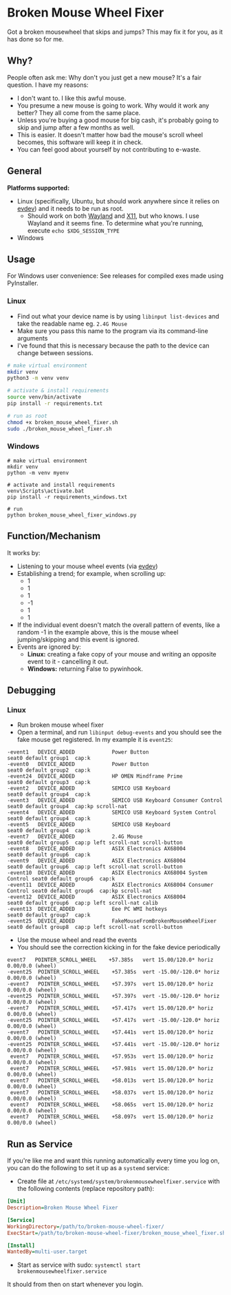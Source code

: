 # Broken Mouse Wheel Fixer

Got a broken mousewheel that skips and jumps? This may fix it for you, as it has done so for me.

## Why?

People often ask me: Why don't you just get a new mouse? It's a fair question. I have my reasons:

- I don't want to. I like this awful mouse.
- You presume a new mouse is going to work. Why would it work any better? They all come from the same place.
- Unless you're buying a good mouse for big cash, it's probably going to skip and jump after a few months as well.
- This is easier. It doesn't matter how bad the mouse's scroll wheel becomes, this software will keep it in check.
- You can feel good about yourself by not contributing to e-waste.

## General

**Platforms supported:**
- Linux (specifically, Ubuntu, but should work anywhere since it relies on [evdev](https://en.wikipedia.org/wiki/Evdev)) and it needs to be run as root.
  - Should work on both [Wayland](https://en.wikipedia.org/wiki/Wayland_(protocol)) and [X11](https://en.wikipedia.org/wiki/X_Window_System), but who knows. I use Wayland and it seems fine. To determine what you're running, execute `echo $XDG_SESSION_TYPE`
- Windows

## Usage

For Windows user convenience: See releases for compiled exes made using PyInstaller.

### Linux

- Find out what your device name is by using `libinput list-devices` and take the readable name eg. `2.4G Mouse`
- Make sure you pass this name to the program via its command-line arguments
- I've found that this is necessary because the path to the device can change between sessions.

```sh
# make virtual environment
mkdir venv
python3 -m venv venv

# activate & install requirements
source venv/bin/activate
pip install -r requirements.txt

# run as root
chmod +x broken_mouse_wheel_fixer.sh
sudo ./broken_mouse_wheel_fixer.sh
```

### Windows

```
# make virtual environment
mkdir venv
python -m venv myenv

# activate and install requirements
venv\Scripts\activate.bat
pip install -r requirements_windows.txt

# run
python broken_mouse_wheel_fixer_windows.py
```

## Function/Mechanism

It works by:

- Listening to your mouse wheel events (via [evdev](https://en.wikipedia.org/wiki/Evdev))
- Establishing a trend; for example, when scrolling up:
  - 1
  - 1
  - 1
  - -1
  - 1
  - 1
- If the individual event doesn't match the overall pattern of events, like a random -1 in the example above, this is the mouse wheel jumping/skipping and this event is ignored.
- Events are ignored by:
  - **Linux:** creating a fake copy of your mouse and writing an opposite event to it - cancelling it out.
  - **Windows:** returning False to pywinhook.

## Debugging

### Linux

- Run broken mouse wheel fixer
- Open a terminal, and run `libinput debug-events` and you should see the fake mouse get registered. In my example it is `event25`: 

```shell
-event1   DEVICE_ADDED            Power Button                      seat0 default group1  cap:k
-event0   DEVICE_ADDED            Power Button                      seat0 default group2  cap:k
-event24  DEVICE_ADDED            HP OMEN Mindframe Prime           seat0 default group3  cap:k
-event2   DEVICE_ADDED            SEMICO USB Keyboard               seat0 default group4  cap:k
-event3   DEVICE_ADDED            SEMICO USB Keyboard Consumer Control seat0 default group4  cap:kp scroll-nat
-event4   DEVICE_ADDED            SEMICO USB Keyboard System Control seat0 default group4  cap:k
-event5   DEVICE_ADDED            SEMICO USB Keyboard               seat0 default group4  cap:k
-event7   DEVICE_ADDED            2.4G Mouse                        seat0 default group5  cap:p left scroll-nat scroll-button
-event8   DEVICE_ADDED            ASIX Electronics AX68004          seat0 default group6  cap:k
-event9   DEVICE_ADDED            ASIX Electronics AX68004          seat0 default group6  cap:p left scroll-nat scroll-button
-event10  DEVICE_ADDED            ASIX Electronics AX68004 System Control seat0 default group6  cap:k
-event11  DEVICE_ADDED            ASIX Electronics AX68004 Consumer Control seat0 default group6  cap:kp scroll-nat
-event12  DEVICE_ADDED            ASIX Electronics AX68004          seat0 default group6  cap:p left scroll-nat calib
-event13  DEVICE_ADDED            Eee PC WMI hotkeys                seat0 default group7  cap:k
-event25  DEVICE_ADDED            FakeMouseFromBrokenMouseWheelFixer seat0 default group8  cap:p left scroll-nat scroll-button
```

- Use the mouse wheel and read the events
- You should see the correction kicking in for the fake device periodically

```shell
event7   POINTER_SCROLL_WHEEL    +57.385s	vert 15.00/120.0* horiz 0.00/0.0 (wheel)
-event25  POINTER_SCROLL_WHEEL    +57.385s	vert -15.00/-120.0* horiz 0.00/0.0 (wheel)
-event7   POINTER_SCROLL_WHEEL    +57.397s	vert 15.00/120.0* horiz 0.00/0.0 (wheel)
-event25  POINTER_SCROLL_WHEEL    +57.397s	vert -15.00/-120.0* horiz 0.00/0.0 (wheel)
-event7   POINTER_SCROLL_WHEEL    +57.417s	vert 15.00/120.0* horiz 0.00/0.0 (wheel)
-event25  POINTER_SCROLL_WHEEL    +57.417s	vert -15.00/-120.0* horiz 0.00/0.0 (wheel)
-event7   POINTER_SCROLL_WHEEL    +57.441s	vert 15.00/120.0* horiz 0.00/0.0 (wheel)
-event25  POINTER_SCROLL_WHEEL    +57.441s	vert -15.00/-120.0* horiz 0.00/0.0 (wheel)
 event7   POINTER_SCROLL_WHEEL    +57.953s	vert 15.00/120.0* horiz 0.00/0.0 (wheel)
 event7   POINTER_SCROLL_WHEEL    +57.981s	vert 15.00/120.0* horiz 0.00/0.0 (wheel)
 event7   POINTER_SCROLL_WHEEL    +58.013s	vert 15.00/120.0* horiz 0.00/0.0 (wheel)
 event7   POINTER_SCROLL_WHEEL    +58.037s	vert 15.00/120.0* horiz 0.00/0.0 (wheel)
 event7   POINTER_SCROLL_WHEEL    +58.065s	vert 15.00/120.0* horiz 0.00/0.0 (wheel)
 event7   POINTER_SCROLL_WHEEL    +58.097s	vert 15.00/120.0* horiz 0.00/0.0 (wheel)
```

## Run as Service

If you're like me and want this running automatically every time you log on, you can do the following to set it up as a `systemd` service:

- Create file at `/etc/systemd/system/brokenmousewheelfixer.service` with the following contents (replace repository path):

```ini
[Unit]
Description=Broken Mouse Wheel Fixer

[Service]
WorkingDirectory=/path/to/broken-mouse-wheel-fixer/
ExecStart=/path/to/broken-mouse-wheel-fixer/broken_mouse_wheel_fixer.sh

[Install]
WantedBy=multi-user.target
```

- Start as service with sudo: `systemctl start brokenmousewheelfixer.service`

It should from then on start whenever you login.
